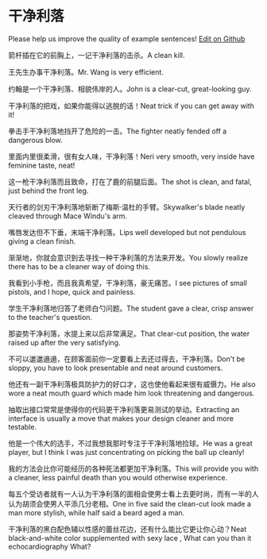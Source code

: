# 干净利落

Please help us improve the quality of example sentences! [Edit on Github](https://github.com/jiyushe/jiyu-example-sentence-source/blob/main/chinese/ganjingliluo.md)

<p><span class="chinese">箭杆插在它的前胸上，一记干净利落的击杀。</span><span class="english">A clean kill.</span></p>

<p><span class="chinese">王先生办事干净利落。</span><span class="english">Mr. Wang is very efficient.</span></p>

<p><span class="chinese">约翰是一个干净利落、相貌伟岸的人。</span><span class="english">John is a clear-cut, great-looking guy.</span></p>

<p><span class="chinese">干净利落的把戏，如果你能得以逃脱的话！</span><span class="english">Neat trick if you can get away with it!</span></p>

<p><span class="chinese">拳击手干净利落地挡开了危险的一击。</span><span class="english">The fighter neatly fended off a dangerous blow.</span></p>

<p><span class="chinese">里面内里很柔滑，很有女人味，干净利落！</span><span class="english">Neri very smooth, very inside have feminine taste, neat!</span></p>

<p><span class="chinese">这一枪干净利落而且致命，打在了鹿的前腿后面。</span><span class="english">The shot is clean, and fatal, just behind the front leg.</span></p>

<p><span class="chinese">天行者的剑刃干净利落地斩断了梅斯·温杜的手臂。</span><span class="english">Skywalker's blade neatly cleaved through Mace Windu's arm.</span></p>

<p><span class="chinese">嘴唇发达但不下垂，末端干净利落。</span><span class="english">Lips well developed but not pendulous giving a clean finish.</span></p>

<p><span class="chinese">渐渐地，你就会意识到去寻找一种干净利落的方法来开发。</span><span class="english">You slowly realize there has to be a cleaner way of doing this.</span></p>

<p><span class="chinese">我看到小手枪，而且我真希望，干净利落，豪无痛苦。</span><span class="english">I see pictures of small pistols, and I hope, quick and painless.</span></p>

<p><span class="chinese">学生干净利落地归答了老师白勺问题。</span><span class="english">The student gave a clear, crisp answer to the teacher's question.</span></p>

<p><span class="chinese">那姿势干净利落，水提上来以后非常满足。</span><span class="english">That clear-cut position, the water raised up after the very satisfying.</span></p>

<p><span class="chinese">不可以邋邋遢遢，在顾客面前你一定要看上去还过得去，干净利落。</span><span class="english">Don't be sloppy, you have to look presentable and neat around customers.</span></p>

<p><span class="chinese">他还有一副干净利落极具防护力的好口才，这也使他看起来很有威慑力。</span><span class="english">He also wore a neat mouth guard which made him look threatening and dangerous.</span></p>

<p><span class="chinese">抽取出接口常常是使得你的代码更干净利落更易测试的举动。</span><span class="english">Extracting an interface is usually a move that makes your design cleaner and more testable.</span></p>

<p><span class="chinese">他是一个伟大的选手，不过我想我那时专注于干净利落地捡球。</span><span class="english">He was a great player, but I think I was just concentrating on picking the ball up cleanly!</span></p>

<p><span class="chinese">我的方法会比你可能经历的各种死法都更加干净利落。</span><span class="english">This will provide you with a cleaner, less painful death than you would otherwise experience.</span></p>

<p><span class="chinese">每五个受访者就有一人认为干净利落的面相会使男士看上去更时尚，而有一半的人认为胡须会使男人平添几分老相。</span><span class="english">One in five said the clean-cut look made a man more stylish, while half said a beard aged a man.</span></p>

<p><span class="chinese">干净利落的黑白配色辅以性感的蕾丝花边，还有什么能比它更让你心动？</span><span class="english">Neat black-and-white color supplemented with sexy lace , What can you than it echocardiography What?</span></p>

